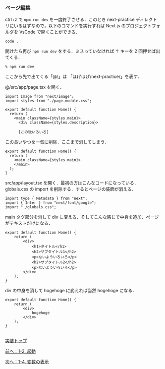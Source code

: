 ### ページ編集

ctrl+z で `npm run dev` を一度終了させる．このとき next-practice ディレクトリにいるはずなので，以下のコマンドを実行すれば Next.js のプロジェクトフォルダを VsCode で開くことができる．

```
code .
```

開けたら再び `npm run dev` をする．ミスっていなければ ↑ キーを 2 回押せば出てくる．

```
% npm run dev
```

ここから先で出てくる「@/」は 「ほげほげ/next-practice/」を表す．

@/src/app/page.tsx を開く．

```
import Image from "next/image";
import styles from "./page.module.css";

export default function Home() {
  return (
    <main className={styles.main}>
      <div className={styles.description}>

      [この後いろいろ]
```

この長いやつを一気に削除．ここまで消してしまう．

```
export default function Home() {
  return (
    <main className={styles.main}>
    </main>
  );
}
```

src/app/layout.tsx を開く．最初の方はこんなコードになっている．globals.css の import を削除する．するとページの装飾が消える．

```
import type { Metadata } from "next";
import { Inter } from "next/font/google";
import "./globals.css";
```

main タグ部分を消して div に変える．そしてこんな感じで中身を追加．ページがテキストだけになる．

```
export default function Home() {
    return (
        <div>
            <h1>タイトル</h1>
            <h2>サブタイトル1</h2>
            <p>ないよういろいろ</p>
            <h2>サブタイトル2</h2>
            <p>ないよういろいろ</p>
        </div>
    );
}
```

div の中身を消して hogehoge に変えれば当然 hogehoge になる．

```
export default function Home() {
    return (
        <div>
            hogehoge
        </div>
    );
}
```

##
[実装トップ](https://github.com/Tsuyopon-1067/its-nextjs-practice/blob/main/doc/implement/0_implement.md)

[前へ：1-2. 起動](https://github.com/Tsuyopon-1067/its-nextjs-practice/blob/main/doc/implement/2_refactoring/2_component.md)

[次へ：1-4. 変数の表示](https://github.com/Tsuyopon-1067/its-nextjs-practice/blob/main/doc/implement/1_basic/4_displayVariable.md)